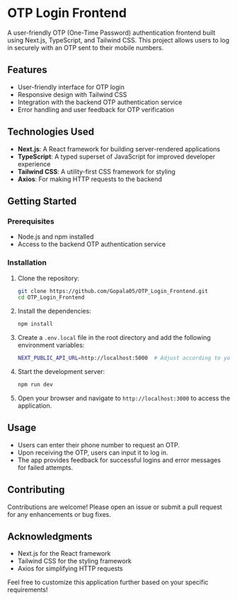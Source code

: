 # OTP Login Frontend

A user-friendly OTP (One-Time Password) authentication frontend built using Next.js, TypeScript, and Tailwind CSS. This project allows users to log in securely with an OTP sent to their mobile numbers.

## Features

- User-friendly interface for OTP login
- Responsive design with Tailwind CSS
- Integration with the backend OTP authentication service
- Error handling and user feedback for OTP verification

## Technologies Used

- **Next.js**: A React framework for building server-rendered applications
- **TypeScript**: A typed superset of JavaScript for improved developer experience
- **Tailwind CSS**: A utility-first CSS framework for styling
- **Axios**: For making HTTP requests to the backend

## Getting Started

### Prerequisites

- Node.js and npm installed
- Access to the backend OTP authentication service

### Installation

1. Clone the repository:
    ```bash
    git clone https://github.com/Gopala05/OTP_Login_Frontend.git
    cd OTP_Login_Frontend
    ```

2. Install the dependencies:
    ```bash
    npm install
    ```

3. Create a `.env.local` file in the root directory and add the following environment variables:
    ```bash
    NEXT_PUBLIC_API_URL=http://localhost:5000  # Adjust according to your backend API URL
    ```

4. Start the development server:
    ```bash
    npm run dev
    ```

5. Open your browser and navigate to `http://localhost:3000` to access the application.

## Usage

- Users can enter their phone number to request an OTP.
- Upon receiving the OTP, users can input it to log in.
- The app provides feedback for successful logins and error messages for failed attempts.

## Contributing

Contributions are welcome! Please open an issue or submit a pull request for any enhancements or bug fixes.

## Acknowledgments

- Next.js for the React framework
- Tailwind CSS for the styling framework
- Axios for simplifying HTTP requests

Feel free to customize this application further based on your specific requirements!
